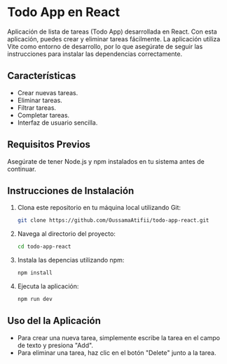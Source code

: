 # Todo App en React

Aplicación de lista de tareas (Todo App) desarrollada en React. Con esta aplicación, puedes crear y eliminar tareas fácilmente. La aplicación utiliza Vite como entorno de desarrollo, por lo que asegúrate de seguir las instrucciones para instalar las dependencias correctamente.

## Características

- Crear nuevas tareas.
- Eliminar tareas.
- Filtrar tareas.
- Completar tareas.
- Interfaz de usuario sencilla.

## Requisitos Previos

Asegúrate de tener Node.js y npm instalados en tu sistema antes de continuar.

## Instrucciones de Instalación

1. Clona este repositorio en tu máquina local utilizando Git:

   ```bash
   git clone https://github.com/OussamaAtifii/todo-app-react.git
   ```

2. Navega al directorio del proyecto:
   ```bash
   cd todo-app-react
   ```
3. Instala las depencias utilizando npm:
   ```bash
   npm install
   ```
4. Ejecuta la aplicación:
   ```bash
   npm run dev
   ```

## Uso del la Aplicación

- Para crear una nueva tarea, simplemente escribe la tarea en el campo de texto y presiona "Add".
- Para eliminar una tarea, haz clic en el botón "Delete" junto a la tarea.
